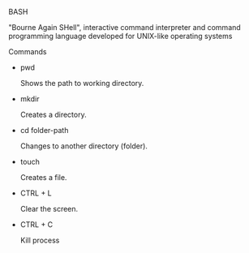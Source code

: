 BASH

"Bourne Again SHell", interactive command interpreter and command programming language developed for UNIX-like operating systems

Commands

* pwd

  Shows the path to working directory.

* mkdir

  Creates a directory.

* cd folder-path

  Changes to another directory (folder).

* touch

  Creates a file.

* CTRL + L

  Clear the screen.

* CTRL + C

  Kill process

